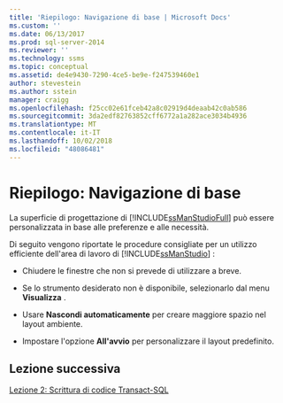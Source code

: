 ```yaml
---
title: 'Riepilogo: Navigazione di base | Microsoft Docs'
ms.custom: ''
ms.date: 06/13/2017
ms.prod: sql-server-2014
ms.reviewer: ''
ms.technology: ssms
ms.topic: conceptual
ms.assetid: de4e9430-7290-4ce5-be9e-f247539460e1
author: stevestein
ms.author: sstein
manager: craigg
ms.openlocfilehash: f25cc02e61fceb42a8c02919d4deaab42c0ab586
ms.sourcegitcommit: 3da2edf82763852cff6772a1a282ace3034b4936
ms.translationtype: MT
ms.contentlocale: it-IT
ms.lasthandoff: 10/02/2018
ms.locfileid: "48086481"
---
```

# <a name="summary-basic-navigation"></a>Riepilogo: Navigazione di base
  La superficie di progettazione di [!INCLUDE[ssManStudioFull](../../includes/ssmanstudiofull-md.md)] può essere personalizzata in base alle preferenze e alle necessità.  
  
 Di seguito vengono riportate le procedure consigliate per un utilizzo efficiente dell'area di lavoro di [!INCLUDE[ssManStudio](../../includes/ssmanstudio-md.md)] :  
  
-   Chiudere le finestre che non si prevede di utilizzare a breve.  
  
-   Se lo strumento desiderato non è disponibile, selezionarlo dal menu **Visualizza** .  
  
-   Usare **Nascondi automaticamente** per creare maggiore spazio nel layout ambiente.  
  
-   Impostare l'opzione **All'avvio** per personalizzare il layout predefinito.  
  
## <a name="next-lesson"></a>Lezione successiva  
 [Lezione 2: Scrittura di codice Transact-SQL](lesson-2-writing-transact-sql.md)  
  
  
